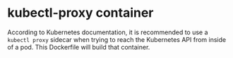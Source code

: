 # kubectl-proxy container

According to Kubernetes documentation, it is recommended to use a `kubectl proxy` sidecar when trying to reach the Kubernetes API from inside of a pod. This Dockerfile will build that container.
